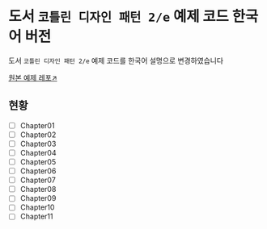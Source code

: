 # 도서 `코틀린 디자인 패턴 2/e` 예제 코드 한국어 버전

도서 `코틀린 디자인 패턴 2/e` 예제 코드를 한국어 설명으로 변경하였습니다

[원본 예제 레포↗](https://github.com/PacktPublishing/Kotlin-Design-Patterns-and-Best-Practices) ️

## 현황

- [ ] Chapter01
- [ ] Chapter02
- [ ] Chapter03
- [ ] Chapter04
- [ ] Chapter05
- [ ] Chapter06
- [ ] Chapter07
- [ ] Chapter08
- [ ] Chapter09
- [ ] Chapter10
- [ ] Chapter11